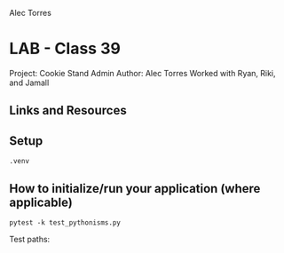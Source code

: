 Alec Torres 
# LAB - Class 39
Project: Cookie Stand Admin
Author: Alec Torres
Worked with Ryan, Riki, and Jamall
## Links and Resources

## Setup
```
.venv
```
## How to initialize/run your application (where applicable)
```
pytest -k test_pythonisms.py
```
Test paths: